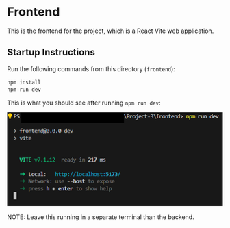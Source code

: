 # Frontend

This is the frontend for the project, which is a React Vite web application.

## Startup Instructions

Run the following commands from this directory (`frontend`):

```bash
npm install
npm run dev
```

This is what you should see after running `npm run dev`:

![Screenshot of a terminal after running the provided command(s)](../assets/images/frontend_start.png)

NOTE: Leave this running in a separate terminal than the backend.
